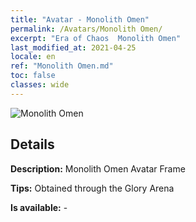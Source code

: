```yaml
---
title: "Avatar - Monolith Omen"
permalink: /Avatars/Monolith Omen/
excerpt: "Era of Chaos  Monolith Omen"
last_modified_at: 2021-04-25
locale: en
ref: "Monolith Omen.md"
toc: false
classes: wide
---
```

 ![Monolith Omen](/images/a/avatarFrame_85.png)

## Details

 **Description:** Monolith Omen Avatar Frame 

 **Tips:** Obtained through the Glory Arena 

 **Is available:**  - 

